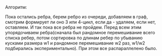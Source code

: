 Алгоритм:

Пока остались ребра, берем ребро из очереди, добавляем в граф, смотрим формирует ли оно 3 или 4-цикл, если да - удаляем, если нет, оставляем. И так пока все ребра не пройдем. Перед всем этим упорядочиваем ребра(сначала был рандомное перемешивание всего списка ребер, потом сортировка по длинам ребер по убыванию кусками размера w1 и рандомное перемешивание w2 раз, w1/w2 подбирались экспериментально).
При этом все распараллелено было.
